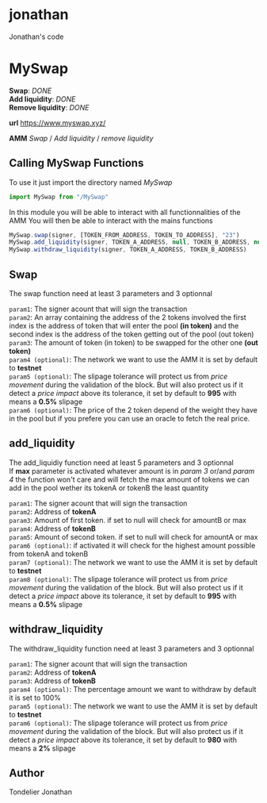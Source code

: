 # jonathan
Jonathan's code

# MySwap  
**Swap**: *DONE*    
**Add liquidity**: *DONE*    
**Remove liquidity**: *DONE*    
  
**url** https://www.myswap.xyz/  
  
**AMM** *Swap* / *Add liquidity* / *remove liquidity*  

## Calling MySwap Functions

To use it just import the directory named *MySwap*  
```javascript
import MySwap from "/MySwap"
```

In this module you will be able to interact with all functionnalities of the AMM
You will then be able to interact with the mains functions

```javascript
MySwap.swap(signer, [TOKEN_FROM_ADDRESS, TOKEN_TO_ADDRESS], "23")
MySwap.add_liquidity(signer, TOKEN_A_ADDRESS, null, TOKEN_B_ADDRESS, null, 1)
MySwap.withdraw_liquidity(signer, TOKEN_A_ADDRESS, TOKEN_B_ADDRESS)
```

## Swap
The swap function need at least 3 parameters and 3 optionnal  

`param1`: The signer acount that will sign the transaction   
`param2`: An array containing the address of the 2 tokens involved the first index is the address of token that will enter the pool **(in token)** and the second index is the address of the token getting out of the pool (out token)  
`param3`: The amount of token (in token) to be swapped for the other one **(out token)**   
`param4 (optional)`: The network we want to use the AMM it is set by default to **testnet**  
`param5 (optional)`: The slipage tolerance will protect us from *price movement* during the validation of the block. But will also protect us if it detect a *price impact* above its tolerance, it set by default to **995** with means a **0.5%** slipage   
`param6 (optional)`: The price of the 2 token depend of the weight they have in the pool but if you prefere you can use an oracle to fetch the real price.   

  
## add_liquidity
The add_liquidiy function need at least 5 parameters and 3 optionnal  
If **max** parameter is activated whatever amount is in *param 3* or/and *param 4* the function won't care and will fetch the max amount of tokens we can add in the pool wether its tokenA or tokenB the least quantity  

`param1`: The signer acount that will sign the transaction  
`param2`: Address of **tokenA**  
`param3`: Amount of first token. if set to null will check for amountB or max  
`param4`: Address of **tokenB**  
`param5`: Amount of second token. if set to null will check for amountA or max  
`param6 (optional)`: if activated it will check for the highest amount possible from tokenA and tokenB  
`param7 (optional)`: The network we want to use the AMM it is set by default to **testnet**  
`param8 (optional)`: The slipage tolerance will protect us from *price movement* during the validation of the block. But will also protect us if it detect a *price impact* above its tolerance, it set by default to **995** with means a **0.5%** slipage   
  
  
## withdraw_liquidity
The withdraw_liquidity function need at least 3 parameters and 3 optionnal   
  
`param1`: The signer acount that will sign the transaction   
`param2`: Address of **tokenA**  
`param3`: Address of **tokenB**  
`param4 (optional)`: The percentage amount we want to withdraw by default it is set to 100%  
`param5 (optional)`: The network we want to use the AMM it is set by default to **testnet**   
`param6 (optional)`: The slipage tolerance will protect us from *price movement* during the validation of the block. But will also protect us if it detect a *price impact* above its tolerance, it set by default to **980** with means a **2%** slipage   
  
## Author
 
Tondelier Jonathan